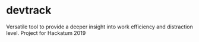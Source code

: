 # devtrack

Versatile tool to provide a deeper insight into work efficiency and distraction level. Project for Hackatum 2019
